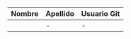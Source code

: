 | Nombre | Apellido | Usuario Git |
|--------|----------|-------------|
|        |  -       |  -          | 

